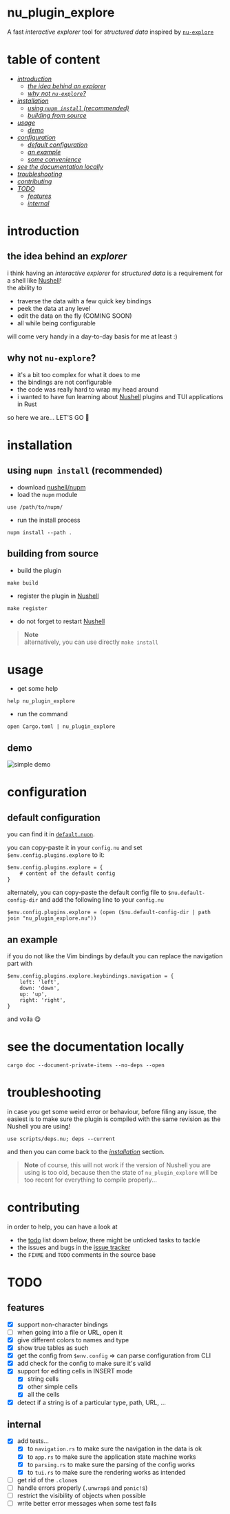 # nu_plugin_explore
A fast *interactive explorer* tool for *structured data* inspired by [`nu-explore`]

# table of content
- [*introduction*](#introduction)
    - [*the idea behind an explorer*](#the-idea-behind-an-explorer)
    - [*why not `nu-explore`?*](#why-not-nu-explore)
- [*installation*](#installation)
    - [*using `nupm install` (recommended)*](#using-nupm-install-recommended)
    - [*building from source*](#building-from-source)
- [*usage*](#usage)
    - [*demo*](#demo)
- [*configuration*](#configuration)
    - [*default configuration*](#default-configuration)
    - [*an example*](#an-example)
    - [*some convenience*](#-some-convenience)
- [*see the documentation locally*](#see-the-documentation-locally)
- [*troubleshooting*](#troubleshooting)
- [*contributing*](#contributing)
- [*TODO*](#todo)
    - [*features*](#features)
    - [*internal*](#internal)

# introduction
## the idea behind an *explorer*
i think having an *interactive explorer* for *structured data* is a requirement for a shell like
[Nushell]!  
the ability to
- traverse the data with a few quick key bindings
- peek the data at any level
- edit the data on the fly (COMING SOON)
- all while being configurable

will come very handy in a day-to-day basis for me at least :)

## why not `nu-explore`?
- it's a bit too complex for what it does to me
- the bindings are not configurable
- the code was really hard to wrap my head around
- i wanted to have fun learning about [Nushell] plugins and TUI applications in Rust

so here we are... LET'S GO :muscle:

# installation
## using `nupm install` (recommended)
- download [nushell/nupm](https://github.com/nushell/nupm)
- load the `nupm` module
```nushell
use /path/to/nupm/
```
- run the install process
```nushell
nupm install --path .
```
## building from source
- build the plugin
```shell
make build
```
- register the plugin in [Nushell]
```nushell
make register
```
- do not forget to restart [Nushell]

> **Note**  
> alternatively, you can use directly `make install`

# usage
- get some help
```nushell
help nu_plugin_explore
```
- run the command
```nushell
open Cargo.toml | nu_plugin_explore
```

## demo
![simple demo](examples/demo.gif)

# configuration
## default configuration
you can find it in [`default.nuon`](./examples/config/default.nuon).

you can copy-paste it in your `config.nu` and set `$env.config.plugins.explore` to it:
```nushell
$env.config.plugins.explore = {
    # content of the default config
}
```
alternately, you can copy-paste the default config file to `$nu.default-config-dir` and add the following line to your `config.nu`
```nushell
$env.config.plugins.explore = (open ($nu.default-config-dir | path join "nu_plugin_explore.nu"))
```

## an example
if you do not like the Vim bindings by default you can replace the navigation part with
```nushell
$env.config.plugins.explore.keybindings.navigation = {
    left: 'left',
    down: 'down',
    up: 'up',
    right: 'right',
}
```
and voila :yum:

# see the documentation locally
```nushell
cargo doc --document-private-items --no-deps --open
```

# troubleshooting
in case you get some weird error or behaviour, before filing any issue, the
easiest is to make sure the plugin is compiled with the same revision as the
Nushell you are using!
```nushell
use scripts/deps.nu; deps --current
```
and then you can come back to the [*installation*](#installation) section.

> **Note**
> of course, this will not work if the version of Nushell you are using is too
> old, because then the state of `nu_plugin_explore` will be too recent for
> everything to compile properly...

# contributing
in order to help, you can have a look at
- the [todo](#todo) list down below, there might be unticked tasks to tackle
- the issues and bugs in the [issue tracker](https://github.com/amtoine/nu_plugin_explore/issues)
- the `FIXME` and `TODO` comments in the source base

# TODO
## features
- [x] support non-character bindings
- [ ] when going into a file or URL, open it
- [x] give different colors to names and type
- [x] show true tables as such
- [x] get the config from `$env.config` => can parse configuration from CLI
- [x] add check for the config to make sure it's valid
- [x] support for editing cells in INSERT mode
  - [x] string cells
  - [x] other simple cells
  - [x] all the cells
- [x] detect if a string is of a particular type, path, URL, ...

## internal
- [x] add tests...
  - [x] to `navigation.rs` to make sure the navigation in the data is ok
  - [x] to `app.rs` to make sure the application state machine works
  - [x] to `parsing.rs` to make sure the parsing of the config works
  - [x] to `tui.rs` to make sure the rendering works as intended
- [ ] get rid of the `.clone`s
- [ ] handle errors properly (`.unwrap`s and `panic!`s)
- [ ] restrict the visibility of objects when possible
- [ ] write better error messages when some test fails

[Nushell]: https://nushell.sh
[nushell/nushell]: https://github.com/nushell/nushell
[`nu-explore`]: https://crates.io/crates/nu-explore

[`nu-plugin`]: https://crates.io/crates/nu-plugin
[`nu-protocol`]: https://crates.io/crates/nu-protocol
[crates.io]: https://crates.io
